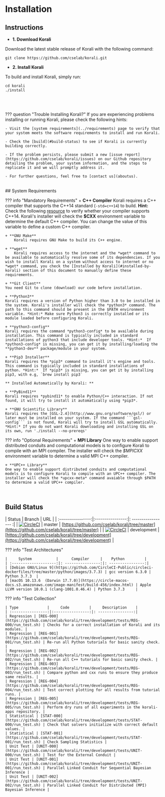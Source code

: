 # Installation

## Instructions

- **1. Download Korali**

Download the latest stable release of Korali with the following command:

```shell
git clone https://github.com/cselab/korali.git
```

- **2. Install Korali**

To build and install Korali, simply run:

```shell
cd korali
./install
```
<br />
<br />

??? question "Trouble Installing Korali?"
	If you are experiencing problems installing or running Korali, please check the following hints:

	- Visit the [system requirements](../requirements) page to verify that your system meets the software requirements to install and run Korali.

	- Check the [build](#build-status) to see if Korali is currently building correctly.

	- If the problem persists, please submit a new [issue report](https://github.com/cselab/korali/issues) on our Github repository detailing the problem, your system information, and the steps to replicate it and we will promptly address it.

	- For further questions, feel free to [contact us](aboutus).

<br />
## System Requirements

??? info "Mandatory Requirements"
	+ **C++ Compiler**
    	Korali requires a C++ compiler that supports the C++14 standard (`-std=c++14`) to build.
    	**Hint:** Check the following [resource](https://en.cppreference.com/w/cpp/compiler_support#C.2B.2B14_core_language_features) to verify whether your compiler supports C++14.
    	Korali's installer will check the **$CXX** environment variable to determine the default C++ compiler. You can change the value of this variable to define a custom C++ compiler.
  
	+ **GNU Make**
    	Korali requires GNU Make to build its C++ engine.
  
	+ **wget**
    	Korali requires access to the internet and the *wget* command to be available to automatically resolve some of its dependencies. If you wish to install Korali on a system without access to internet or no *wget* command, you check the [Installed by Korali](#installed-by-korali) section of this document to manually define these requirements.
  
	+ **Git Client**
	You need Git to clone (download) our code before installation.
  
	+ **Python3**
	Korali requires a version of Python higher than 3.0 to be installed in the system. Korali's installer will check the *python3* command. The path to this command should be present in the $PATH environment variable. *Hint:* Make sure Python3 is correctly installed or its module loaded before configuring Korali.
  
	+ **python3-config**
	Korali requires the command *python3-config* to be available during installation. This command is typically included in standard installations of python3 that include developer tools. *Hint:*  If *python3-config* is missing, you can get it by installing/loading the **python3-dev** package/module in your system.
  
	+ **Pip3 Installer**
	Korali requires the *pip3* command to install it's engine and tools. This command is typically included in standard installations of python. *Hint:*  If *pip3* is missing, you can get it by installing pip3, with e.g, `brew install pip3`
  
	** Installed Automatically by Korali: **
  
	+ **PyBind11**
	Korali requires *pybind11* to enable Python/C++ interaction. If not found, it will try to install it automatically using *pip3*.
  
	+ **GNU Scientific Library**
	Korali requires the [GSL-2.4](http://www.gnu.org/software/gsl/) or later must be installed on your system. If the command ```gsl-config``` is not found, Korali will try to install GSL automatically. *Hint:* If you do not want Korali downloading and installing GSL on its own, run './install --no-prereqs'

??? info "Optional Requirements"
	+ **MPI Library**
	One way to enable support distributed conduits and computational models is to configure Korali to compile with an MPI compiler. The installer will check the *$MPICXX* environment variable to determine a valid MPI C++ compiler.
  
	+ **UPC++ Library**
	One way to enable support distributed conduits and computational models is to configure Korali to compile with an UPC++ compiler. The installer will check the *upcxx-meta* command avaiable through $PATH to determine a valid UPC++ compiler.

<br />

## Build Status

| Status         |     Branch             |    URL         | 
| :----------------:|:----------------:|: ----------------- :|
| [![CircleCI](https://circleci.com/gh/cselab/korali/tree/master.svg?style=svg&circle-token=d73f56a4d14073880f8fe1140964afb58f2b1c35)](https://circleci.com/gh/cselab/korali/tree/master) | master | [https://github.com/cselab/korali/tree/master](https://github.com/cselab/korali/tree/master) | 
| [![CircleCI](https://circleci.com/gh/cselab/korali/tree/development.svg?style=svg&circle-token=d73f56a4d14073880f8fe1140964afb58f2b1c35)](https://circleci.com/gh/cselab/korali/tree/development) | development | [https://github.com/cselab/korali/tree/development](https://github.com/cselab/korali/tree/development) | 

??? info "Test Architectures"

    |     System           |      Compiler     |    Python         |
    | :--------------------:|: ----------------:|: ----------------:|
    | [Debian GNU/Linux 9](https://github.com/CircleCI-Public/circleci-dockerfiles/tree/master/python/images/3.7.3) | gcc version 6.3.0 | Python 3.7.3  |
    | [macOS 10.13.6  (Darwin 17.7.0)](https://circle-macos-docs.s3.amazonaws.com/image-manifest/build-456/index.html) | Apple LLVM version 10.0.1 (clang-1001.0.46.4) | Python 3.7.3     |
  
??? info "Test Collection"
  
    | Type             |     Code         |     Description    | 
    | :----------------:|:----------------:|: ----------------:|
    | Regression | [REG-000](https://github.com/cselab/korali/tree/development/tests/REG-000/run_test.sh) | Checks for a correct installation of Korali and its modules. |
    | Regression | [REG-001](https://github.com/cselab/korali/tree/development/tests/REG-001/run_test.sh) | Re-run all Python tutorials for basic sanity check. |
    | Regression | [REG-002](https://github.com/cselab/korali/tree/development/tests/REG-002/run_test.sh) | Re-run all C++ tutorials for basic sanity check. |
    | Regression | [REG-003](https://github.com/cselab/korali/tree/development/tests/REG-003/run_test.sh) | Compare python and cxx runs to ensure they produce same results. |
    | Regression | [REG-004](https://github.com/cselab/korali/tree/development/tests/REG-004/run_test.sh) | Test correct plotting for all results from tutorial runs. |
    | Regression | [REG-005](https://github.com/cselab/korali/tree/development/tests/REG-005/run_test.sh) | Perform dry runs of all experiments in the korali-apps repository. |
    | Statistical | [STAT-000](https://github.com/cselab/korali/tree/development/tests/STAT-000/run_test.sh) | Check that solvers initialize with correct default values. |
    | Statistical | [STAT-001](https://github.com/cselab/korali/tree/development/tests/STAT-001/run_test.sh) | Check Sampling Statistics |
    | Unit Test | [UNIT-000](https://github.com/cselab/korali/tree/development/tests/UNIT-000/run_test.sh) | Test for the External Conduit |
    | Unit Test | [UNIT-001](https://github.com/cselab/korali/tree/development/tests/UNIT-001/run_test.sh) | Parallel Linked Conduit for Sequential Bayesian Inference |
    | Unit Test | [UNIT-002](https://github.com/cselab/korali/tree/development/tests/UNIT-002/run_test.sh) | Parallel Linked Conduit for Distributed (MPI) Bayesian Inference |

